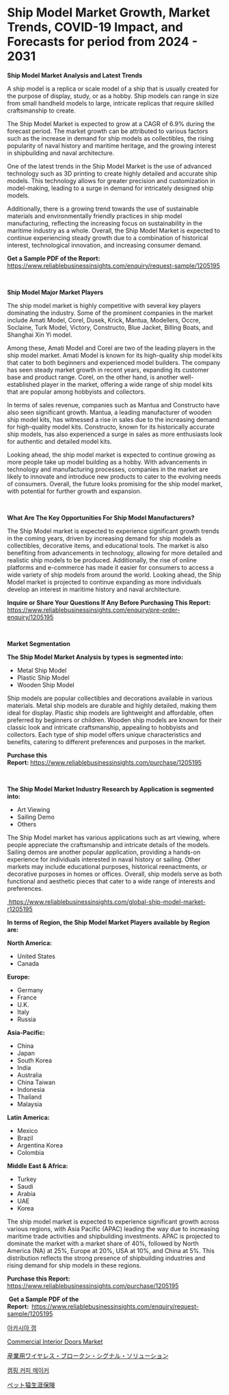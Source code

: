 <p><h1>Ship Model Market Growth, Market Trends, COVID-19 Impact, and Forecasts for period from 2024 - 2031</h1></p><p><strong>Ship Model Market Analysis and Latest Trends</strong></p>
<p><p>A ship model is a replica or scale model of a ship that is usually created for the purpose of display, study, or as a hobby. Ship models can range in size from small handheld models to large, intricate replicas that require skilled craftsmanship to create.</p><p>The Ship Model Market is expected to grow at a CAGR of 6.9% during the forecast period. The market growth can be attributed to various factors such as the increase in demand for ship models as collectibles, the rising popularity of naval history and maritime heritage, and the growing interest in shipbuilding and naval architecture.</p><p>One of the latest trends in the Ship Model Market is the use of advanced technology such as 3D printing to create highly detailed and accurate ship models. This technology allows for greater precision and customization in model-making, leading to a surge in demand for intricately designed ship models.</p><p>Additionally, there is a growing trend towards the use of sustainable materials and environmentally friendly practices in ship model manufacturing, reflecting the increasing focus on sustainability in the maritime industry as a whole. Overall, the Ship Model Market is expected to continue experiencing steady growth due to a combination of historical interest, technological innovation, and increasing consumer demand.</p></p>
<p><strong>Get a Sample PDF of the Report:&nbsp;</strong> <a href="https://www.reliablebusinessinsights.com/enquiry/request-sample/1205195">https://www.reliablebusinessinsights.com/enquiry/request-sample/1205195</a></p>
<p>&nbsp;</p>
<p><strong>Ship Model Major Market Players</strong></p>
<p><p>The ship model market is highly competitive with several key players dominating the industry. Some of the prominent companies in the market include Amati Model, Corel, Dusek, Krick, Mantua, Modellers, Occre, Soclaine, Turk Model, Victory, Constructo, Blue Jacket, Billing Boats, and Shanghai Xin Yi model.</p><p>Among these, Amati Model and Corel are two of the leading players in the ship model market. Amati Model is known for its high-quality ship model kits that cater to both beginners and experienced model builders. The company has seen steady market growth in recent years, expanding its customer base and product range. Corel, on the other hand, is another well-established player in the market, offering a wide range of ship model kits that are popular among hobbyists and collectors.</p><p>In terms of sales revenue, companies such as Mantua and Constructo have also seen significant growth. Mantua, a leading manufacturer of wooden ship model kits, has witnessed a rise in sales due to the increasing demand for high-quality model kits. Constructo, known for its historically accurate ship models, has also experienced a surge in sales as more enthusiasts look for authentic and detailed model kits.</p><p>Looking ahead, the ship model market is expected to continue growing as more people take up model building as a hobby. With advancements in technology and manufacturing processes, companies in the market are likely to innovate and introduce new products to cater to the evolving needs of consumers. Overall, the future looks promising for the ship model market, with potential for further growth and expansion.</p></p>
<p>&nbsp;</p>
<p><strong>What Are The Key Opportunities For Ship Model Manufacturers?</strong></p>
<p><p>The Ship Model market is expected to experience significant growth trends in the coming years, driven by increasing demand for ship models as collectibles, decorative items, and educational tools. The market is also benefiting from advancements in technology, allowing for more detailed and realistic ship models to be produced. Additionally, the rise of online platforms and e-commerce has made it easier for consumers to access a wide variety of ship models from around the world. Looking ahead, the Ship Model market is projected to continue expanding as more individuals develop an interest in maritime history and naval architecture.</p></p>
<p><strong>Inquire or Share Your Questions If Any Before Purchasing This Report:</strong> <a href="https://www.reliablebusinessinsights.com/enquiry/pre-order-enquiry/1205195">https://www.reliablebusinessinsights.com/enquiry/pre-order-enquiry/1205195</a></p>
<p>&nbsp;</p>
<p><strong>Market Segmentation</strong></p>
<p><strong>The Ship Model Market Analysis by types is segmented into:</strong></p>
<p><ul><li>Metal Ship Model</li><li>Plastic Ship Model</li><li>Wooden Ship Model</li></ul></p>
<p><p>Ship models are popular collectibles and decorations available in various materials. Metal ship models are durable and highly detailed, making them ideal for display. Plastic ship models are lightweight and affordable, often preferred by beginners or children. Wooden ship models are known for their classic look and intricate craftsmanship, appealing to hobbyists and collectors. Each type of ship model offers unique characteristics and benefits, catering to different preferences and purposes in the market.</p></p>
<p><strong>Purchase this Report:&nbsp;</strong><a href="https://www.reliablebusinessinsights.com/purchase/1205195">https://www.reliablebusinessinsights.com/purchase/1205195</a></p>
<p>&nbsp;</p>
<p><strong>The Ship Model Market Industry Research by Application is segmented into:</strong></p>
<p><ul><li>Art Viewing</li><li>Sailing Demo</li><li>Others</li></ul></p>
<p><p>The Ship Model market has various applications such as art viewing, where people appreciate the craftsmanship and intricate details of the models. Sailing demos are another popular application, providing a hands-on experience for individuals interested in naval history or sailing. Other markets may include educational purposes, historical reenactments, or decorative purposes in homes or offices. Overall, ship models serve as both functional and aesthetic pieces that cater to a wide range of interests and preferences.</p></p>
<p><a href="https://www.reliablebusinessinsights.com/global-ship-model-market-r1205195">&nbsp;https://www.reliablebusinessinsights.com/global-ship-model-market-r1205195</a></p>
<p><strong>In terms of Region, the Ship Model Market Players available by Region are:</strong></p>
<p>
    <p> <strong> North America: </strong>
        <ul>
            <li>United States</li>
            <li>Canada</li>
        </ul>
        </p> 
    <p> <strong> Europe: </strong>
        <ul>
            <li>Germany</li>
            <li>France</li>
            <li>U.K.</li>
            <li>Italy</li>
            <li>Russia</li>
        </ul>
        </p> 
    <p> <strong> Asia-Pacific: </strong>
        <ul>
            <li>China</li>
            <li>Japan</li>
            <li>South Korea</li>
            <li>India</li>
            <li>Australia</li>
            <li>China Taiwan</li>
            <li>Indonesia</li>
            <li>Thailand</li>
            <li>Malaysia</li>
        </ul>
        </p> 
    <p> <strong> Latin America: </strong>
        <ul>
            <li>Mexico</li>
            <li>Brazil</li>
            <li>Argentina Korea</li>
            <li>Colombia</li>
        </ul>
        </p> 
    <p> <strong> Middle East & Africa: </strong>
        <ul>
            <li>Turkey</li>
            <li>Saudi</li>
            <li>Arabia</li>
            <li>UAE</li>
            <li>Korea</li>
        </ul>
    </p>
    </p>
<p><p>The ship model market is expected to experience significant growth across various regions, with Asia Pacific (APAC) leading the way due to increasing maritime trade activities and shipbuilding investments. APAC is projected to dominate the market with a market share of 40%, followed by North America (NA) at 25%, Europe at 20%, USA at 10%, and China at 5%. This distribution reflects the strong presence of shipbuilding industries and rising demand for ship models in these regions.</p></p>
<p><strong>Purchase this Report: </strong><a href="https://www.reliablebusinessinsights.com/purchase/1205195">https://www.reliablebusinessinsights.com/purchase/1205195</a></p>
<p>&nbsp;<strong>Get a Sample PDF of the Report:&nbsp;&nbsp;</strong><a href="https://www.reliablebusinessinsights.com/enquiry/request-sample/1205195">https://www.reliablebusinessinsights.com/enquiry/request-sample/1205195</a></p>
<p><strong></strong></p>
<p><p><a href="https://github.com/plelbej847484502/Market-Research-Report-List-2/blob/main/3238457151497.md">아카시아 껌</a></p><p><a href="https://github.com/janetchuadff364/Market-Research-Report-List-1/blob/main/commercial-interior-doors-market.md">Commercial Interior Doors Market</a></p><p><a href="https://github.com/hwbcz413288296/Market-Research-Report-List-2/blob/main/7629341143781.md">産業用ワイヤレス・ブロークン・シグナル・ソリューション</a></p><p><a href="https://github.com/AnthonyWratten/Market-Research-Report-List-1/blob/main/9683241151496.md">캠핑 커피 메이커</a></p><p><a href="https://github.com/efcvopdgkdx128/Market-Research-Report-List-2/blob/main/7329384143780.md">ペット猫生涯保険</a></p></p>